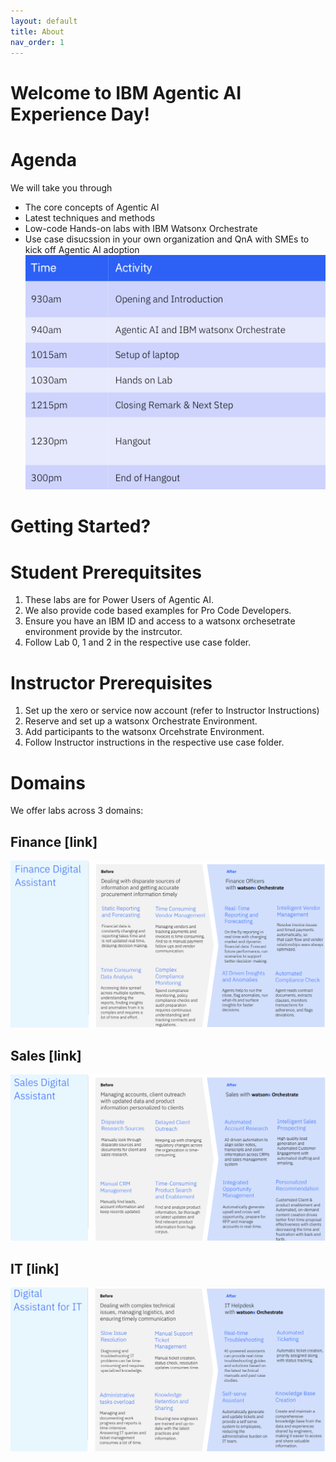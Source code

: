 ```yaml
---
layout: default
title: About
nav_order: 1
---
```


# Welcome to IBM Agentic AI Experience Day!

# Agenda 
We will take you through 
 - The core concepts of Agentic AI 
 - Latest techniques and methods
 - Low-code Hands-on labs with IBM Watsonx Orchestrate
 - Use case disucssion in your own organization and QnA with SMEs to kick off Agentic AI adoption 
![alt text](imgs/imgs_intro/agenda.png)


# Getting Started? 
# Student Prerequitsites
1. These labs are for Power Users of Agentic AI.
2. We also provide code based examples for Pro Code Developers.
3. Ensure you have an IBM ID and access to a watsonx orchesetrate environment provide by the instrcutor.
4. Follow Lab 0, 1 and 2 in the respective use case folder. 

# Instructor Prerequisites
1. Set up the xero or service now account (refer to Instructor Instructions)
2. Reserve and set up a watsonx Orchestrate Environment.
3. Add participants to the watsonx Orcehstrate Environment.
4. Follow Instructor instructions in the respective use case folder.

# Domains
We offer labs across 3 domains: 

## Finance [link]
![alt text](imgs/imgs_intro/finance_domain.png)

## Sales [link]
![alt text](imgs/imgs_intro/sales_domain.png)

## IT [link]
![alt text](imgs/imgs_intro/it_domain.png)


<!-- This is the base Jekyll theme. You can find out more info about customizing your Jekyll theme, as well as basic Jekyll usage documentation at [jekyllrb.com](https://jekyllrb.com/)

You can find the source code for Minima at GitHub:
[jekyll][jekyll-organization] /
[minima](https://github.com/jekyll/minima)

You can find the source code for Jekyll at GitHub:
[jekyll][jekyll-organization] /
[jekyll](https://github.com/jekyll/jekyll)


[jekyll-organization]: https://github.com/jekyll -->
